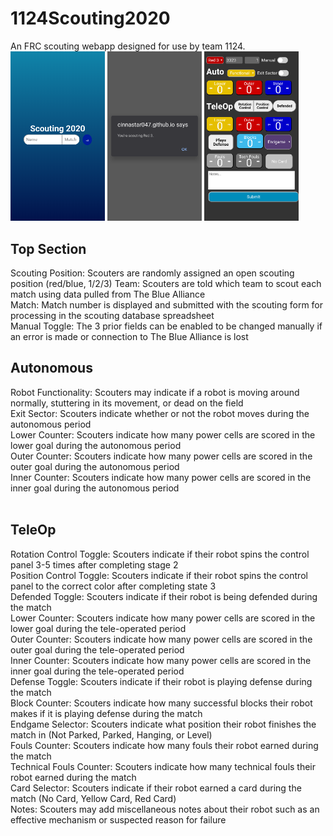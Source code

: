 # 1124Scouting2020
An FRC scouting webapp designed for use by team 1124.
<br>
<img src="https://github.com/Cinnastar047/1124Scouting2020/blob/master/Screenshots/Screenshot_20200306-213739.png" width="30%"/>
<img src="https://github.com/Cinnastar047/1124Scouting2020/blob/master/Screenshots/Screenshot_20200306-213836.png" width="30%"/>
<img src="https://github.com/Cinnastar047/1124Scouting2020/blob/master/Screenshots/Screenshot_20200306-213840.png" width="30%"/>
<h2>Top Section</h2>
Scouting Position: Scouters are randomly assigned an open scouting position (red/blue, 1/2/3)
Team: Scouters are told which team to scout each match using data pulled from The Blue Alliance <br>
Match: Match number is displayed and submitted with the scouting form for processing in the scouting database spreadsheet <br>
Manual Toggle: The 3 prior fields can be enabled to be changed manually if an error is made or connection to The Blue Alliance is lost
<br>
<h2>Autonomous</h2>
Robot Functionality: Scouters may indicate if a robot is moving around normally, stuttering in its movement, or dead on the field <br>
Exit Sector: Scouters indicate whether or not the robot moves during the autonomous period <br>
Lower Counter: Scouters indicate how many power cells are scored in the lower goal during the autonomous period <br>
Outer Counter: Scouters indicate how many power cells are scored in the outer goal during the autonomous period <br>
Inner Counter: Scouters indicate how many power cells are scored in the inner goal during the autonomous period <br>
<br>
<h2>TeleOp</h2>
Rotation Control Toggle: Scouters indicate if their robot spins the control panel 3-5 times after completing stage 2 <br>
Position Control Toggle: Scouters indicate if their robot spins the control panel to the correct color after completing state 3 <br>
Defended Toggle: Scouters indicate if their robot is being defended during the match <br>
Lower Counter: Scouters indicate how many power cells are scored in the lower goal during the tele-operated period <br>
Outer Counter: Scouters indicate how many power cells are scored in the outer goal during the tele-operated period <br>
Inner Counter: Scouters indicate how many power cells are scored in the inner goal during the tele-operated period <br>
Defense Toggle: Scouters indicate if their robot is playing defense during the match <br>
Block Counter: Scouters indicate how many successful blocks their robot makes if it is playing defense during the match <br>
Endgame Selector: Scouters indicate what position their robot finishes the match in (Not Parked, Parked, Hanging, or Level) <br>
Fouls Counter: Scouters indicate how many fouls their robot earned during the match <br>
Technical Fouls Counter: Scouters indicate how many technical fouls their robot earned during the match <br>
Card Selector: Scouters indicate if their robot earned a card during the match (No Card, Yellow Card, Red Card) <br>
Notes: Scouters may add miscellaneous notes about their robot such as an effective mechanism or suspected reason for failure

